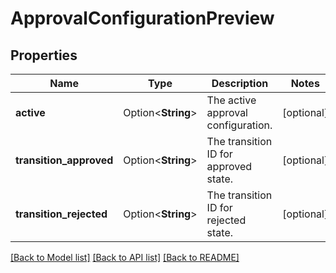 # ApprovalConfigurationPreview

## Properties

Name | Type | Description | Notes
------------ | ------------- | ------------- | -------------
**active** | Option<**String**> | The active approval configuration. | [optional]
**transition_approved** | Option<**String**> | The transition ID for approved state. | [optional]
**transition_rejected** | Option<**String**> | The transition ID for rejected state. | [optional]

[[Back to Model list]](../README.md#documentation-for-models) [[Back to API list]](../README.md#documentation-for-api-endpoints) [[Back to README]](../README.md)


